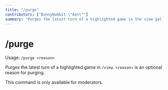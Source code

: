 ```yaml
---
title: "/purge"
contributors: ["BunnyNabbit \"Aon\""]
summary: "Purges the latest turn of a highlighted game in the view gallery."
---
```


# /purge

Usage: `/purge <reason>`

Purges the latest turn of a highlighted game in `/view`. `<reason>` is an optional reason for purging.

This command is only available for moderators.
